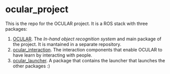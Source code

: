 # ocular_project

This is the repo for the OCULAR project. It is a ROS stack with three packages:
  1. [OCULAR](https://github.com/UC3MSocialRobots/ocular). The *In-hand object recognition system* and main package of the project. It is mantained in a separate repository.
  2. [ocular_interaction](https://github.com/UC3MSocialRobots/ocular_interaction/tree/rosbuild-devel/ocular_interaction). The interaction components that enable OCULAR to have learn by interacting with people.
  3. [ocular_launcher](https://github.com/UC3MSocialRobots/ocular_interaction/tree/rosbuild-devel/ocular_launcher). A package that contains the launcher that launches the other packages :)
  
